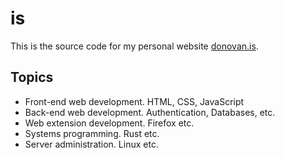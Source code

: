 # is

This is the source code for my personal website [donovan.is](https://donovan.is).

## Topics

- Front-end web development. HTML, CSS, JavaScript
- Back-end web development. Authentication, Databases, etc.
- Web extension development. Firefox etc.
- Systems programming. Rust etc.
- Server administration. Linux etc.
